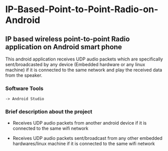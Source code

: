 # IP-Based-Point-to-Point-Radio-on-Android
## IP based wireless point-to-point Radio application on Android smart phone


This android application receives UDP audio packets which are specifically sent/broadcasted by any 
device (Embedded hardware or any linux machine) if it is connected to the same network and play the 
received data from the speaker.
   
    
### Software Tools

    -> Android Studio
  
  
### Brief description about the project
      
* Receives UDP audio packets from another android device if it is connected to the same wifi network

* Receives UDP audio packets sent/broadcast from any other embedded hardwares/linux machine if it
is connected to the same wifi network
    
